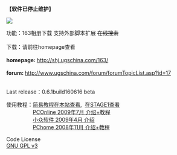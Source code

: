 <p><b>【软件已停止维护】</b></p>
<p><img src="http://shj.ugschina.com/163/ox163.jpg" boroder=0/></p>
功能：163相册下载 支持外部脚本扩展 <s>在线搜索</s><br><br>
下载：请前往homepage查看<br><br>
<b>homepage: </b><A href="http://shj.ugschina.com/163/" target="_blank">http://shj.ugschina.com/163/</A><br><br>
<b>forum: </b><A href="http://www.ugschina.com/forum/forumTopicList.asp?id=17" target="_blank">http://www.ugschina.com/forum/forumTopicList.asp?id=17</A><br><br>
<p>Last release：0.6.1build160616 beta</p>

使用教程：<A href="http://www.ugschina.com/forum/forumTopicRead.asp?id=943" target="_blank">简易教程在本站查看</A>,  <A href="https://bbs.saraba1st.com/2b/thread-375674-1-1.html" target="_blank">在STAGE1查看</A><BR>
　　　　　<A href="http://pcedu.pconline.com.cn/soft/wl/ftp/0907/1701508.html" target="_blank">PCOnline 2009年7月 介绍+教程</A><BR>
　　　　　<A href="http://www.appinn.com/ox163/" target="_blank">小众软件 2009年4月 介绍</A><BR>
　　　　　<A href="http://article.pchome.net/content-755986.html" target="_blank">PChome   2008年11月 介绍+教程</A><BR>
<p>
Code License<BR>
<A href="http://www.gnu.org/licenses/gpl.html" target="_blank">GNU GPL v3</A>
</p>
